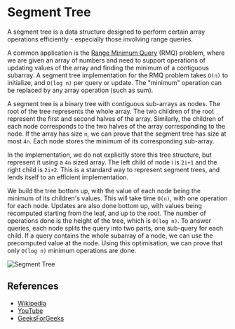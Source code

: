 # Segment Tree

A segment tree is a data structure designed to perform 
certain array operations efficiently - especially those 
involving range queries.

A common application is the [Range Minimum Query](https://en.wikipedia.org/wiki/Range_minimum_query) (RMQ) problem,
where we are given an array of numbers and need to 
support operations of updating values of the array and 
finding the minimum of a contiguous subarray. 
A segment tree implementation for the RMQ problem 
takes `O(n)` to initialize, and `O(log n)` per query or 
update. The "minimum" operation can be replaced by any 
array operation (such as sum).

A segment tree is a binary tree with contiguous 
sub-arrays as nodes. The root of the tree represents the 
whole array. The two children of the root represent the 
first and second halves of the array. Similarly, the 
children of each node corresponds to the two halves of 
the array corresponding to the node. If the array has 
size `n`, we can prove that the segment tree has size at 
most `4n`. Each node stores the minimum of its 
corresponding sub-array.

In the implementation, we do not explicitly store this 
tree structure, but represent it using a `4n` sized array.
The left child of node i is `2i+1` and the right child 
is `2i+2`. This is a standard way to represent segment 
trees, and lends itself to an efficient implementation.

We build the tree bottom up, with the value of each node 
being the minimum of its children's values. This will 
take time `O(n)`, with one operation for each node. Updates 
are also done bottom up, with values being recomputed 
starting from the leaf, and up to the root. The number 
of operations done is the height of the tree, which 
is `O(log n)`. To answer queries, each node splits the 
query into two parts, one sub-query for each child. 
If a query contains the whole subarray of a node, we 
can use the precomputed value at the node. Using this 
optimisation, we can prove that only `O(log n)` minimum 
operations are done.

![Segment Tree](https://www.geeksforgeeks.org/wp-content/uploads/segment-tree1.png)

## References

- [Wikipedia](https://en.wikipedia.org/wiki/Segment_tree)
- [YouTube](https://www.youtube.com/watch?v=ZBHKZF5w4YU&index=65&list=PLLXdhg_r2hKA7DPDsunoDZ-Z769jWn4R8)
- [GeeksForGeeks](https://www.geeksforgeeks.org/segment-tree-set-1-sum-of-given-range/)
